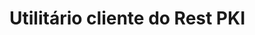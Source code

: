 ﻿# Utilitário cliente do Rest PKI

<!-- link to version in English -->
<div data-alt-locales="en-us"></div>
